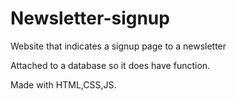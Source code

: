 # Newsletter-signup

Website that indicates a signup page to a newsletter 

Attached to a database so it does have function.

Made with HTML,CSS,JS.
